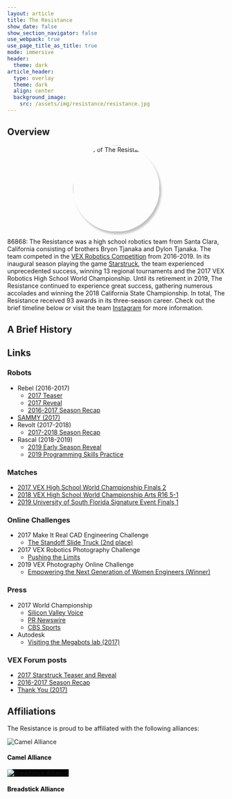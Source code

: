 ```yaml
---
layout: article
title: The Resistance
show_date: false
show_section_navigator: false
use_webpack: true
use_page_title_as_title: true
mode: immersive
header:
  theme: dark
article_header:
  type: overlay
  theme: dark
  align: center
  background_image:
    src: /assets/img/resistance/resistance.jpg
---
```

<!--excerpt-separator-->

## Overview

<img
  style="display:block; margin:0px auto; border-radius:50%; width:200px; box-shadow:4px 6px 4px rgba(0, 0, 0, 0.23);"
  alt="Logo of The Resistance"
  src="/assets/img/resistance/logo.jpg"
/>

86868: The Resistance was a high school robotics team from Santa Clara,
California consisting of brothers Bryon Tjanaka and Dylon Tjanaka. The team
competed in the
[VEX Robotics Competition](https://en.wikipedia.org/wiki/VEX_Robotics_Competition)
from 2016-2019. In its inaugural season playing the game
[Starstruck](https://youtu.be/0t2zstQ84Tw), the team experienced unprecedented
success, winning 13 regional tournaments and the 2017 VEX Robotics High School
World Championship. Until its retirement in 2019, The Resistance continued to
experience great success, gathering numerous accolades and winning the 2018
California State Championship. In total, The Resistance received 93 awards in
its three-season career. Check out the brief timeline below or visit the team
[Instagram](https://www.instagram.com/86868_the_resistance/) for more
information.

## A Brief History

<div class="react" id="resistance"></div>

## Links

### Robots

- Rebel (2016-2017)
  - [2017 Teaser](https://youtu.be/M55QvYIqk2w)
  - [2017 Reveal](https://youtu.be/WykDRSjNVOs)
  - [2016-2017 Season Recap](https://youtu.be/hUtrqf6Oids)
- [SAMMY (2017)](https://youtu.be/o0C9QKUtFYs)
- Revolt (2017-2018)
  - [2017-2018 Season Recap](https://youtu.be/eGpasQFLgAY)
- Rascal (2018-2019)
  - [2019 Early Season Reveal](https://youtu.be/MwTPCQwXQTk)
  - [2019 Programming Skills Practice](https://youtu.be/LtVP1sy85i0)

### Matches

- [2017 VEX High School World Championship Finals 2](https://youtu.be/ZcwFCBO9kpQ)
- [2018 VEX High School World Championship Arts R16 5-1](https://youtu.be/Q5qKFyzIs-I)
- [2019 University of South Florida Signature Event Finals 1](https://youtu.be/5a7XcuzMSSs)

### Online Challenges

- 2017 Make It Real CAD Engineering Challenge
  - [The Standoff Slide Truck (2nd place)](https://challenges.robotevents.com/challenge/58/entry/3478)
- 2017 VEX Robotics Photography Challenge
  - [Pushing the Limits](https://challenges.robotevents.com/challenge/59/entry/2925)
- 2019 VEX Photography Online Challenge
  - [Empowering the Next Generation of Women Engineers (Winner)](https://challenges.robotevents.com/challenge/93/entry/6296)

### Press

- 2017 World Championship
  - [Silicon Valley Voice](https://www.svvoice.com/tjanaka-brothers-win-high-school-division-2017-vex-robotics-world-championship/)
  - [PR Newswire](https://www.prnewswire.com/news-releases/vex-robotics-world-championship-crowns-2017-winners-300446176.html)
  - [CBS Sports](https://youtu.be/9shA1fdX18w)
- Autodesk
  - [Visiting the  Megabots lab (2017)](https://youtu.be/D4t3Nqjl3wM)

### VEX Forum posts

- [2017 Starstruck Teaser and Reveal](https://www.vexforum.com/t/86868-the-resistance-vex-starstruck-reveal/40629)
- [2016-2017 Season Recap](https://www.vexforum.com/t/86868-the-resistance-2016-2017-season-recap-video/42302)
- [Thank You (2017)](https://www.vexforum.com/t/thank-you-from-bryon-tjanaka-86868-the-resistance/42172)

## Affiliations

The Resistance is proud to be affiliated with the following alliances:

<div class="grid-container">
  <div class="grid grid--p-3">
    <div class="cell cell--6"><div>
      <div class="card">
        <div class="card__image">
          <img
            class="image"
            alt="Camel Alliance"
            src="/assets/img/resistance/camel.jpg"
          />
        </div>
        <div class="card__content">
          <div class="card__header">
            <h4 style="color:black">Camel Alliance</h4>
          </div>
        </div>
      </div>
    </div></div>
    <div class="cell cell--6"><div>
      <div class="card">
        <div class="card__image">
          <img
            class="image"
            alt="Breadstick Alliance"
            style="background-color:black"
            src="/assets/img/resistance/breadstick.png"
          />
        </div>
        <div class="card__content">
          <div class="card__header">
            <h4 style="color:black">Breadstick Alliance</h4>
          </div>
        </div>
      </div>
    </div></div>
  </div>
</div>
